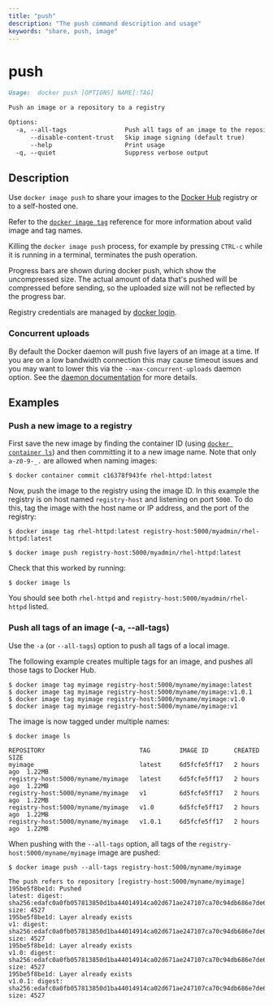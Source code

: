 ```yaml
---
title: "push"
description: "The push command description and usage"
keywords: "share, push, image"
---
```


# push

```markdown
Usage:  docker push [OPTIONS] NAME[:TAG]

Push an image or a repository to a registry

Options:
  -a, --all-tags                Push all tags of an image to the repository
      --disable-content-trust   Skip image signing (default true)
      --help                    Print usage
  -q, --quiet                   Suppress verbose output
```

## Description

Use `docker image push` to share your images to the [Docker Hub](https://hub.docker.com)
registry or to a self-hosted one.

Refer to the [`docker image tag`](tag.md) reference for more information about valid
image and tag names.

Killing the `docker image push` process, for example by pressing `CTRL-c` while it is
running in a terminal, terminates the push operation.

Progress bars are shown during docker push, which show the uncompressed size.
The actual amount of data that's pushed will be compressed before sending, so
the uploaded size will not be reflected by the progress bar.

Registry credentials are managed by [docker login](login.md).

### Concurrent uploads

By default the Docker daemon will push five layers of an image at a time.
If you are on a low bandwidth connection this may cause timeout issues and you may want to lower
this via the `--max-concurrent-uploads` daemon option. See the
[daemon documentation](dockerd.md) for more details.

## Examples

### Push a new image to a registry

First save the new image by finding the container ID (using [`docker container ls`](ps.md))
and then committing it to a new image name.  Note that only `a-z0-9-_.` are
allowed when naming images:

```console
$ docker container commit c16378f943fe rhel-httpd:latest
```

Now, push the image to the registry using the image ID. In this example the
registry is on host named `registry-host` and listening on port `5000`. To do
this, tag the image with the host name or IP address, and the port of the
registry:

```console
$ docker image tag rhel-httpd:latest registry-host:5000/myadmin/rhel-httpd:latest

$ docker image push registry-host:5000/myadmin/rhel-httpd:latest
```

Check that this worked by running:

```console
$ docker image ls
```

You should see both `rhel-httpd` and `registry-host:5000/myadmin/rhel-httpd`
listed.

### <a name=all-tags></a> Push all tags of an image (-a, --all-tags)

Use the `-a` (or `--all-tags`) option to push all tags of a local image.

The following example creates multiple tags for an image, and pushes all those
tags to Docker Hub.


```console
$ docker image tag myimage registry-host:5000/myname/myimage:latest
$ docker image tag myimage registry-host:5000/myname/myimage:v1.0.1
$ docker image tag myimage registry-host:5000/myname/myimage:v1.0
$ docker image tag myimage registry-host:5000/myname/myimage:v1
```

The image is now tagged under multiple names:

```console
$ docker image ls

REPOSITORY                          TAG        IMAGE ID       CREATED      SIZE
myimage                             latest     6d5fcfe5ff17   2 hours ago  1.22MB
registry-host:5000/myname/myimage   latest     6d5fcfe5ff17   2 hours ago  1.22MB
registry-host:5000/myname/myimage   v1         6d5fcfe5ff17   2 hours ago  1.22MB
registry-host:5000/myname/myimage   v1.0       6d5fcfe5ff17   2 hours ago  1.22MB
registry-host:5000/myname/myimage   v1.0.1     6d5fcfe5ff17   2 hours ago  1.22MB
```

When pushing with the `--all-tags` option, all tags of the `registry-host:5000/myname/myimage`
image are pushed:


```console
$ docker image push --all-tags registry-host:5000/myname/myimage

The push refers to repository [registry-host:5000/myname/myimage]
195be5f8be1d: Pushed
latest: digest: sha256:edafc0a0fb057813850d1ba44014914ca02d671ae247107ca70c94db686e7de6 size: 4527
195be5f8be1d: Layer already exists
v1: digest: sha256:edafc0a0fb057813850d1ba44014914ca02d671ae247107ca70c94db686e7de6 size: 4527
195be5f8be1d: Layer already exists
v1.0: digest: sha256:edafc0a0fb057813850d1ba44014914ca02d671ae247107ca70c94db686e7de6 size: 4527
195be5f8be1d: Layer already exists
v1.0.1: digest: sha256:edafc0a0fb057813850d1ba44014914ca02d671ae247107ca70c94db686e7de6 size: 4527
```

